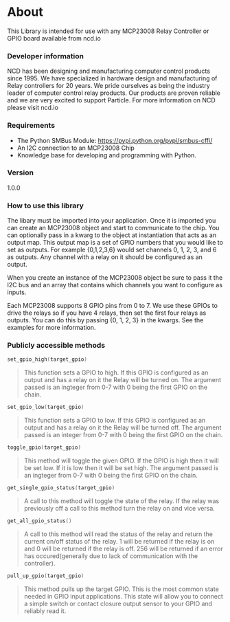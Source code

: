 
# About

This Library is intended for use with any MCP23008 Relay Controller or GPIO board available from ncd.io

### Developer information
NCD has been designing and manufacturing computer control products since 1995.  We have specialized in hardware design and manufacturing of Relay controllers for 20 years.  We pride ourselves as being the industry leader of computer control relay products.  Our products are proven reliable and we are very excited to support Particle.  For more information on NCD please visit ncd.io

### Requirements
- The Python SMBus Module: https://pypi.python.org/pypi/smbus-cffi/
- An I2C connection to an MCP23008 Chip
- Knowledge base for developing and programming with Python.

### Version
1.0.0

### How to use this library

The libary must be imported into your application. Once it is imported you can create an MCP23008 object and start to communicate to the chip. You can optionally pass in a kwarg to the object at instantiation that acts as an output map.
This output map is a set of GPIO numbers that you would like to set as outputs. For example {0,1,2,3,6} would set channels
0, 1, 2, 3, and 6 as outputs. Any channel with a relay on it should be configured as an output.

When you create an instance of the MCP23008 object be sure to pass it the I2C bus and an array that contains which channels you want to configure as inputs.

Each MCP23008 supports 8 GPIO pins from 0 to 7. We use these GPIOs to drive the relays so if you have 4 relays, then set the first four relays as outputs. You can do this by passing {0, 1, 2, 3} in the kwargs. See the examples for more information.

### Publicly accessible methods
```cpp
set_gpio_high(target_gpio)
```
>This function sets a GPIO to high. If this GPIO is configured as an output and has a relay on it the
>Relay will be turned on. The argument passed is an ingteger from 0-7 with 0 being the first GPIO on the chain.


```cpp
set_gpio_low(target_gpio)
```
>This function sets a GPIO to low. If this GPIO is configured as an output and has a relay on it the
>Relay will be turned off. The argument passed is an integer from 0-7 with 0 being the first GPIO on the chain.


```cpp
toggle_gpio(target_gpio)
```
>This method will toggle the given GPIO. If the GPIO is high then it will be set low. If it is low then it will be set high.
>The argument passed is an ingteger from 0-7 with 0 being the first GPIO on the chain.


```cpp
get_single_gpio_status(target_gpio)
```
>A call to this method will toggle the state of the relay.  If the relay was previously off a call to this method
>turn the relay on and vice versa.


```cpp
get_all_gpio_status()
```
>A call to this method will read the status of the relay and return the current on/off
>status of the relay.  1 will be returned if the relay is on and 0 will be returned if the relay is off. 
>256 will be returned if an error has occured(generally due to lack of communication with the controller).


```cpp
pull_up_gpio(target_gpio)
```
>This method pulls up the target GPIO. This is the most common state needed in GPIO input applications. This state will allow you
>to connect a simple switch or contact closure output sensor to your GPIO and reliably read it.
